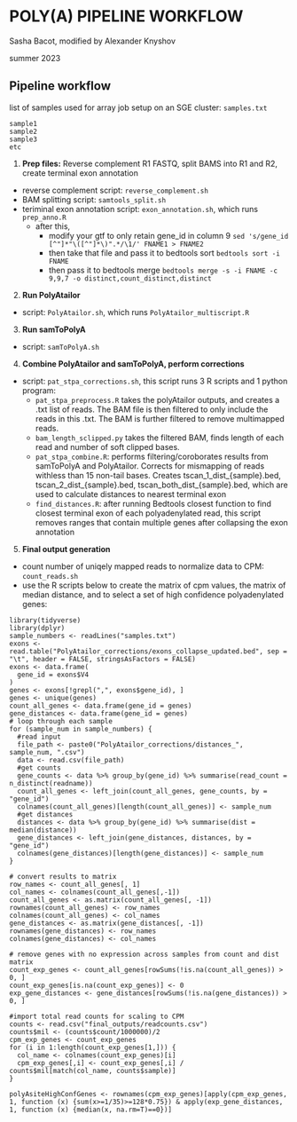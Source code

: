 # POLY(A) PIPELINE WORKFLOW

Sasha Bacot, modified by Alexander Knyshov

summer 2023

## Pipeline workflow
list of samples used for array job setup on an SGE cluster: `samples.txt`
```
sample1
sample2
sample3
etc
```


1. **Prep files:** Reverse complement R1 FASTQ, split BAMS into R1 and R2, create terminal exon annotation
  * reverse complement script: `reverse_complement.sh`
  * BAM splitting script: `samtools_split.sh`
  * teriminal exon annotation script: `exon_annotation.sh`, which runs `prep_anno.R`
    * after this, 
      * modify your gtf to only retain gene_id in column 9 `sed 's/gene_id [^"]*"\([^"]*\)".*/\1/' FNAME1 > FNAME2`
      * then take that file and pass it to bedtools sort `bedtools sort -i FNAME`
      * then pass it to bedtools merge `bedtools merge -s -i FNAME -c 9,9,7 -o distinct,count_distinct,distinct`
2. **Run PolyAtailor**
  * script: `PolyAtailor.sh`, which runs `PolyAtailor_multiscript.R`
3. **Run samToPolyA**
  * script: `samToPolyA.sh`
4. **Combine PolyAtailor and samToPolyA, perform corrections**
  * script: `pat_stpa_corrections.sh`, this script runs 3 R scripts and 1 python program:
    + `pat_stpa_preprocess.R` takes the polyAtailor outputs, and creates a .txt list of reads. The BAM file is then filtered to only include the reads in this .txt. The BAM is further filtered to remove multimapped reads.
    + `bam_length_sclipped.py` takes the filtered BAM, finds length of each read and number of soft clipped bases.
    + `pat_stpa_combine.R`: performs filtering/coroborates results from samToPolyA and PolyAtailor. Corrects for mismapping of reads withless than 15 non-tail bases. Creates tscan_1_dist_{sample}.bed, tscan_2_dist_{sample}.bed, tscan_both_dist_{sample}.bed, which are used to calculate distances to nearest terminal exon
    + `find_distances.R`: after running Bedtools closest function to find closest terminal exon of each polyadenylated read, this script removes ranges that contain multiple genes after collapsing the exon annotation
5. **Final output generation**
  * count number of uniqely mapped reads to normalize data to CPM: `count_reads.sh`
  * use the R scripts below to create the matrix of cpm values, the matrix of median distance, and to select a set of high confidence polyadenylated genes:
```
library(tidyverse)
library(dplyr)
sample_numbers <- readLines("samples.txt")
exons <- read.table("PolyAtailor_corrections/exons_collapse_updated.bed", sep = "\t", header = FALSE, stringsAsFactors = FALSE)
exons <- data.frame(
  gene_id = exons$V4
)
genes <- exons[!grepl(",", exons$gene_id), ]
genes <- unique(genes)
count_all_genes <- data.frame(gene_id = genes)
gene_distances <- data.frame(gene_id = genes)
# loop through each sample
for (sample_num in sample_numbers) {
  #read input
  file_path <- paste0("PolyAtailor_corrections/distances_", sample_num, ".csv")
  data <- read.csv(file_path)
  #get counts
  gene_counts <- data %>% group_by(gene_id) %>% summarise(read_count = n_distinct(readname))
  count_all_genes <- left_join(count_all_genes, gene_counts, by = "gene_id")
  colnames(count_all_genes)[length(count_all_genes)] <- sample_num
  #get distances
  distances <- data %>% group_by(gene_id) %>% summarise(dist = median(distance))
  gene_distances <- left_join(gene_distances, distances, by = "gene_id")
  colnames(gene_distances)[length(gene_distances)] <- sample_num
}

# convert results to matrix
row_names <- count_all_genes[, 1]
col_names <- colnames(count_all_genes[,-1])
count_all_genes <- as.matrix(count_all_genes[, -1])
rownames(count_all_genes) <- row_names
colnames(count_all_genes) <- col_names
gene_distances <- as.matrix(gene_distances[, -1])
rownames(gene_distances) <- row_names
colnames(gene_distances) <- col_names

# remove genes with no expression across samples from count and dist matrix
count_exp_genes <- count_all_genes[rowSums(!is.na(count_all_genes)) > 0, ]
count_exp_genes[is.na(count_exp_genes)] <- 0
exp_gene_distances <- gene_distances[rowSums(!is.na(gene_distances)) > 0, ]

#import total read counts for scaling to CPM
counts <- read.csv("final_outputs/readcounts.csv")
counts$mil <- (counts$count/1000000)/2
cpm_exp_genes <- count_exp_genes
for (i in 1:length(count_exp_genes[1,])) {
  col_name <- colnames(count_exp_genes)[i]
  cpm_exp_genes[,i] <- count_exp_genes[,i] / counts$mil[match(col_name, counts$sample)]
}

polyAsiteHighConfGenes <- rownames(cpm_exp_genes)[apply(cpm_exp_genes, 1, function (x) {sum(x>=1/35)>=128*0.75}) & apply(exp_gene_distances, 1, function (x) {median(x, na.rm=T)==0})]
```
  

